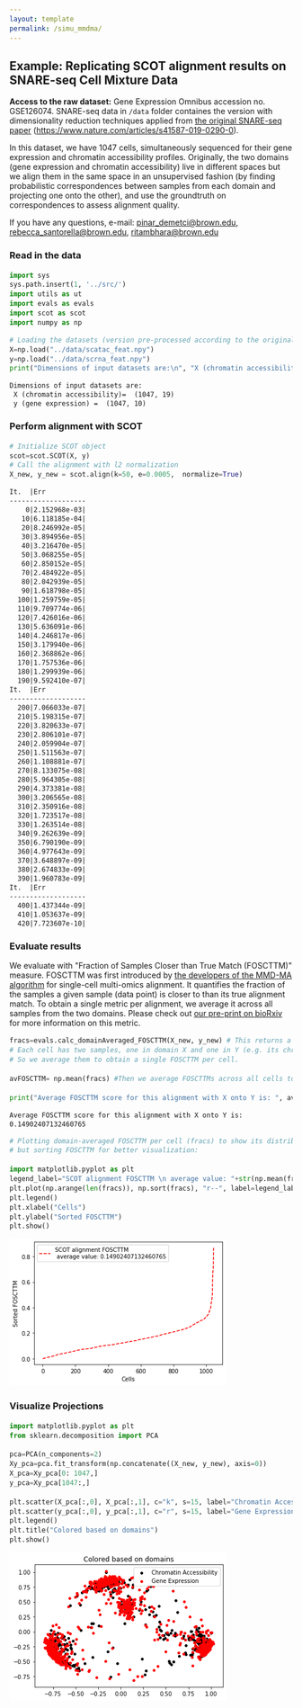 ```yaml
---
layout: template
permalink: /simu_mmdma/
---
```

## Example: Replicating SCOT alignment results on SNARE-seq Cell Mixture Data

**Access to the raw dataset:** Gene Expression Omnibus accession no. GSE126074. 
SNARE-seq data in `/data` folder containes the version with dimensionality reduction techniques applied from [the original SNARE-seq paper](https://www.nature.com/articles/s41587-019-0290-0) (https://www.nature.com/articles/s41587-019-0290-0).

In this dataset, we have 1047 cells, simultaneously sequenced for their gene expression and chromatin accessibility profiles. Originally, the two domains (gene expression and chromatin accessibility) live in different spaces but we align them in the same space in an unsupervised fashion (by finding probabilistic correspondences between samples from each domain and projecting one onto the other), and use the groundtruth on correspondences to assess alignment quality.   


If you have any questions, e-mail: pinar_demetci@brown.edu, rebecca_santorella@brown.edu, ritambhara@brown.edu  

### Read in the data


```python
import sys
sys.path.insert(1, '../src/')
import utils as ut
import evals as evals
import scot as scot
import numpy as np
```


```python
# Loading the datasets (version pre-processed according to the original publication of the data)
X=np.load("../data/scatac_feat.npy") 
y=np.load("../data/scrna_feat.npy")
print("Dimensions of input datasets are:\n", "X (chromatin accessibility)= ", X.shape, "\n y (gene expression) = ", y.shape)
```

    Dimensions of input datasets are:
     X (chromatin accessibility)=  (1047, 19) 
     y (gene expression) =  (1047, 10)


### Perform alignment with SCOT


```python
# Initialize SCOT object
scot=scot.SCOT(X, y)
# Call the alignment with l2 normalization 
X_new, y_new = scot.align(k=50, e=0.0005,  normalize=True)
```

    It.  |Err         
    -------------------
        0|2.152968e-03|
       10|6.118185e-04|
       20|8.246992e-05|
       30|3.894956e-05|
       40|3.216470e-05|
       50|3.068255e-05|
       60|2.850152e-05|
       70|2.484922e-05|
       80|2.042939e-05|
       90|1.618798e-05|
      100|1.259759e-05|
      110|9.709774e-06|
      120|7.426016e-06|
      130|5.636091e-06|
      140|4.246817e-06|
      150|3.179940e-06|
      160|2.368862e-06|
      170|1.757536e-06|
      180|1.299939e-06|
      190|9.592410e-07|
    It.  |Err         
    -------------------
      200|7.066033e-07|
      210|5.198315e-07|
      220|3.820633e-07|
      230|2.806101e-07|
      240|2.059904e-07|
      250|1.511563e-07|
      260|1.108881e-07|
      270|8.133075e-08|
      280|5.964305e-08|
      290|4.373381e-08|
      300|3.206565e-08|
      310|2.350916e-08|
      320|1.723517e-08|
      330|1.263514e-08|
      340|9.262639e-09|
      350|6.790190e-09|
      360|4.977643e-09|
      370|3.648897e-09|
      380|2.674833e-09|
      390|1.960783e-09|
    It.  |Err         
    -------------------
      400|1.437344e-09|
      410|1.053637e-09|
      420|7.723607e-10|


### Evaluate results

We evaluate with "Fraction of Samples Closer than True Match (FOSCTTM)" measure. FOSCTTM was first introduced by [the developers of the MMD-MA algorithm](https://drops.dagstuhl.de/opus/volltexte/2019/11040/pdf/LIPIcs-WABI-2019-10.pdf) for single-cell multi-omics alignment. It quantifies the fraction of the samples a given sample (data point) is closer to than its true alignment match. To obtain a single metric per alignment, we average it across all samples from the two domains. 
Please check out [our pre-print on bioRxiv](https://www.biorxiv.org/content/10.1101/2020.04.28.066787v1) for more information on this metric.



```python
fracs=evals.calc_domainAveraged_FOSCTTM(X_new, y_new) # This returns a vector of domain-averaged FOSCTTM per cell
# Each cell has two samples, one in domain X and one in Y (e.g. its chromatin access. and gene exp. data points)
# So we average them to obtain a single FOSCTTM per cell.

avFOSCTTM= np.mean(fracs) #Then we average FOSCTTMs across all cells to obtain a single measure per alignment

print("Average FOSCTTM score for this alignment with X onto Y is: ", avFOSCTTM)
```

    Average FOSCTTM score for this alignment with X onto Y is:  0.14902407132460765



```python
# Plotting domain-averaged FOSCTTM per cell (fracs) to show its distribution, 
# but sorting FOSCTTM for better visualization:

import matplotlib.pyplot as plt
legend_label="SCOT alignment FOSCTTM \n average value: "+str(np.mean(fracs))
plt.plot(np.arange(len(fracs)), np.sort(fracs), "r--", label=legend_label)
plt.legend()
plt.xlabel("Cells")
plt.ylabel("Sorted FOSCTTM")
plt.show()
```


![png](assets/output_8_0.png)


### Visualize Projections


```python
import matplotlib.pyplot as plt
from sklearn.decomposition import PCA

pca=PCA(n_components=2)
Xy_pca=pca.fit_transform(np.concatenate((X_new, y_new), axis=0))
X_pca=Xy_pca[0: 1047,]
y_pca=Xy_pca[1047:,]

plt.scatter(X_pca[:,0], X_pca[:,1], c="k", s=15, label="Chromatin Accessibility")
plt.scatter(y_pca[:,0], y_pca[:,1], c="r", s=15, label="Gene Expression")
plt.legend()
plt.title("Colored based on domains")
plt.show()
```


![png](assets/output_10_0.png)

